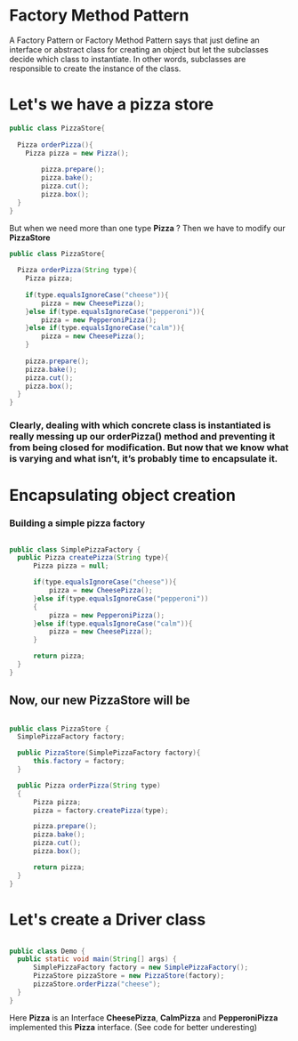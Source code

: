 # Factory Method Pattern
A Factory Pattern or Factory Method Pattern says that just define an interface or abstract class for creating an object
but let the subclasses decide which class to instantiate. In other words, subclasses are responsible to create the instance of the class.

# Let's we have a **pizza** store

```java
public class PizzaStore{
  
  Pizza orderPizza(){
    Pizza pizza = new Pizza();
    
        pizza.prepare();
        pizza.bake();
        pizza.cut();
        pizza.box();
  }
}
```

But when we need more than one type **Pizza** ? Then we have to modify our **PizzaStore**

```java
public class PizzaStore{
  
  Pizza orderPizza(String type){
    Pizza pizza;
    
    if(type.equalsIgnoreCase("cheese")){
        pizza = new CheesePizza();
    }else if(type.equalsIgnoreCase("pepperoni")){
        pizza = new PepperoniPizza();
    }else if(type.equalsIgnoreCase("calm")){
        pizza = new CheesePizza();
    }
    
    pizza.prepare();
    pizza.bake();
    pizza.cut();
    pizza.box();
  }
}
```
<h3>
Clearly, dealing with which concrete class is instantiated is really messing up
our orderPizza() method and preventing it from being closed for
modification. But now that we know what is varying and what isn’t, it’s
probably time to encapsulate it.
  </h3>
  
  # Encapsulating object creation
  <h3> Building a simple pizza factory </h3>
  
  ```java
  
  public class SimplePizzaFactory {
    public Pizza createPizza(String type){
        Pizza pizza = null;

        if(type.equalsIgnoreCase("cheese")){
            pizza = new CheesePizza();
        }else if(type.equalsIgnoreCase("pepperoni"))
        {
            pizza = new PepperoniPizza();
        }else if(type.equalsIgnoreCase("calm")){
            pizza = new CheesePizza();
        }

        return pizza;
    }
}
  
  ```
  
  <h2>Now, our new PizzaStore will be </h2>
  
  ```java
  
  public class PizzaStore {
    SimplePizzaFactory factory;

    public PizzaStore(SimplePizzaFactory factory){
        this.factory = factory;
    }

    public Pizza orderPizza(String type)
    {
        Pizza pizza;
        pizza = factory.createPizza(type);

        pizza.prepare();
        pizza.bake();
        pizza.cut();
        pizza.box();

        return pizza;
    }
}
  
  ```
  
  # Let's create a Driver class
  
  ```java
  
  public class Demo {
    public static void main(String[] args) {
        SimplePizzaFactory factory = new SimplePizzaFactory();
        PizzaStore pizzaStore = new PizzaStore(factory);
        pizzaStore.orderPizza("cheese");
    }
}
  
  ```
  
  Here **Pizza** is an Interface **CheesePizza**, **CalmPizza** and **PepperoniPizza** implemented this **Pizza** interface. (See code for better underesting)

